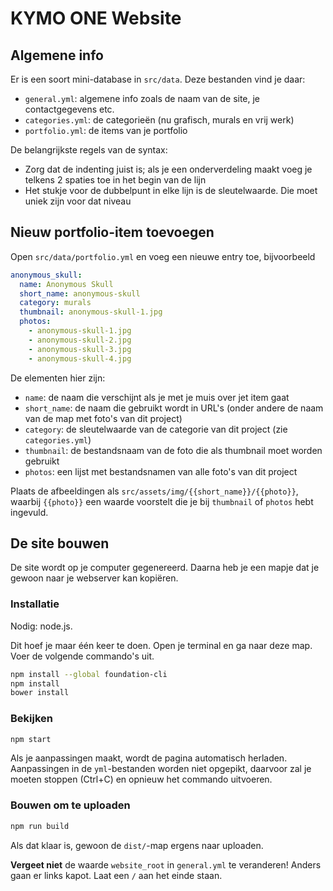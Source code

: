# KYMO ONE Website

## Algemene info
Er is een soort mini-database in `src/data`. Deze bestanden vind je daar:

- `general.yml`: algemene info zoals de naam van de site, je contactgegevens etc.
- `categories.yml`: de categorieën (nu grafisch, murals en vrij werk)
- `portfolio.yml`: de items van je portfolio

De belangrijkste regels van de syntax:
- Zorg dat de indenting juist is; als je een onderverdeling maakt voeg je
  telkens 2 spaties toe in het begin van de lijn
- Het stukje voor de dubbelpunt in elke lijn is de sleutelwaarde. Die moet uniek
  zijn voor dat niveau

## Nieuw portfolio-item toevoegen

Open `src/data/portfolio.yml` en voeg een nieuwe entry toe, bijvoorbeeld

```yml
anonymous_skull:
  name: Anonymous Skull
  short_name: anonymous-skull
  category: murals
  thumbnail: anonymous-skull-1.jpg
  photos:
    - anonymous-skull-1.jpg
    - anonymous-skull-2.jpg
    - anonymous-skull-3.jpg
    - anonymous-skull-4.jpg
```

De elementen hier zijn:

- `name`: de naam die verschijnt als je met je muis over jet item gaat
- `short_name`: de naam die gebruikt wordt in URL's (onder andere de naam van de
  map met foto's van dit project)
- `category`: de sleutelwaarde van de categorie van dit project (zie `categories.yml`)
- `thumbnail`: de bestandsnaam van de foto die als thumbnail moet worden gebruikt
- `photos`: een lijst met bestandsnamen van alle foto's van dit project

Plaats de afbeeldingen als `src/assets/img/{{short_name}}/{{photo}}`, waarbij
`{{photo}}` een waarde voorstelt die je bij `thumbnail` of `photos` hebt ingevuld.



## De site bouwen

De site wordt op je computer gegenereerd. Daarna heb je een mapje dat je gewoon
naar je webserver kan kopiëren.

### Installatie
Nodig: node.js.

Dit hoef je maar één keer te doen. Open je terminal en ga naar deze map. Voer de
volgende commando's uit.

```sh
npm install --global foundation-cli
npm install
bower install
```

### Bekijken

```sh
npm start
```

Als je aanpassingen maakt, wordt de pagina automatisch herladen. Aanpassingen in
de `yml`-bestanden worden niet opgepikt, daarvoor zal je moeten stoppen (Ctrl+C)
en opnieuw het commando uitvoeren.

### Bouwen om te uploaden

```sh
npm run build
```

Als dat klaar is, gewoon de `dist/`-map ergens naar uploaden.

**Vergeet niet** de waarde `website_root` in `general.yml` te veranderen! Anders
gaan er links kapot. Laat een `/` aan het einde staan.
